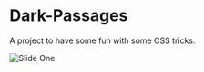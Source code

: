 # Dark-Passages
A project to have some fun with some CSS tricks.

![Slide One](assets/img/readme/slide-1.png)
